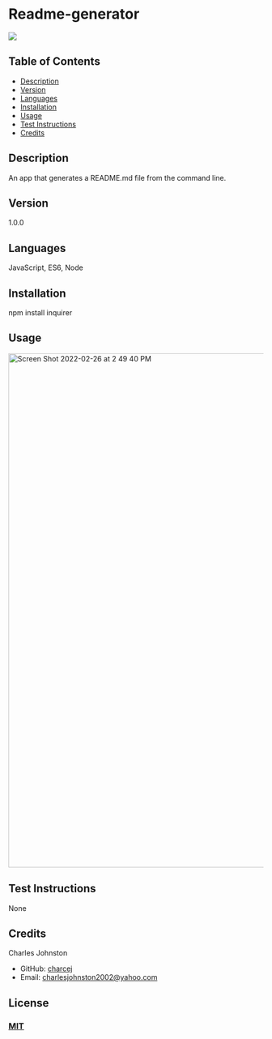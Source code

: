 
# Readme-generator
<a href="https://img.shields.io/badge/License-M-brightgreen"><img src="https://img.shields.io/badge/License-M-brightgreen"></a>

## Table of Contents
- [Description](#description)
- [Version](#version)
- [Languages](#languages)
- [Installation](#installation)
- [Usage](#usage)
- [Test Instructions](#test-instructions)
- [Credits](#credits)

## Description
An app that generates a README.md file from the command line.
## Version
1.0.0
## Languages
 JavaScript, ES6, Node
## Installation
npm install inquirer
## Usage
<img width="1015" alt="Screen Shot 2022-02-26 at 2 49 40 PM" src="https://user-images.githubusercontent.com/94859458/155857114-ab5e0a56-b7dd-47f3-80ac-78ec4421ae28.png">

## Test Instructions
None

## Credits
Charles Johnston
* GitHub: [charcej](https://github.com/charcej)
* Email: 
[charlesjohnston2002@yahoo.com](mailto:charlesjohnston2002@yahoo.com)
## License
### [MIT](https://opensource.org/licenses/MIT)
  